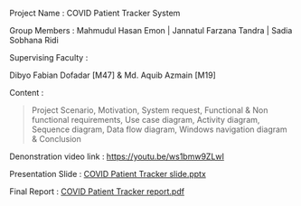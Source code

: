 Project Name : COVID Patient Tracker System

Group Members : Mahmudul Hasan Emon | Jannatul Farzana Tandra | Sadia Sobhana Ridi

Supervising Faculty : 

Dibyo Fabian Dofadar [M47] & Md. Aquib Azmain [M19]

Content :

> Project Scenario,
> Motivation,
> System request,
> Functional & Non functional requirements,
> Use case diagram,
> Activity diagram,
> Sequence diagram,
> Data flow diagram,
> Windows navigation diagram &
> Conclusion

Denonstration video link : https://youtu.be/ws1bmw9ZLwI

Presentation Slide : [COVID Patient Tracker slide.pptx](https://github.com/mahmudul-hasan-emon/CSE471-System-Analysis-and-Design/files/7175147/COVID.Patient.Tracker.slide.pptx)

Final Report : [COVID Patient Tracker report.pdf](https://github.com/mahmudul-hasan-emon/CSE471-System-Analysis-and-Design/files/7175149/COVID.Patient.Tracker.report.pdf)
